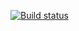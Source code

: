 [![Build status](https://ci.appveyor.com/api/projects/status/d754h6loi4b206wn/branch/main?svg=true)](https://ci.appveyor.com/project/YuriShornikov/math/branch/main)

